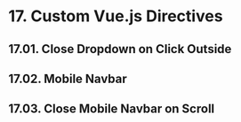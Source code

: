# 17. Custom Vue.js Directives

## 17.01. Close Dropdown on Click Outside

## 17.02. Mobile Navbar

## 17.03. Close Mobile Navbar on Scroll
